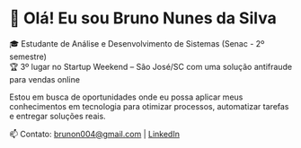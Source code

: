 # 👋 Olá! Eu sou Bruno Nunes da Silva

🎓 Estudante de Análise e Desenvolvimento de Sistemas (Senac - 2º semestre)  
🏆 3º lugar no Startup Weekend – São José/SC com uma solução antifraude para vendas online

Estou em busca de oportunidades onde eu possa aplicar meus conhecimentos em tecnologia para otimizar processos, automatizar tarefas e entregar soluções reais.

📫 Contato: brunon004@gmail.com | [LinkedIn](https://www.linkedin.com/in/bruno-n-da-silva-b191b012a)
